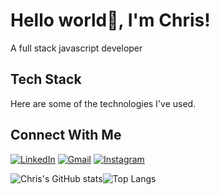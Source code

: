 ### <h1>Hello world👋, I'm Chris!</h1>
A full stack javascript developer

## Tech Stack
Here are some of the technologies I've used.

## Connect With Me


[![LinkedIn](https://img.shields.io/badge/linkedin-%230077B5.svg?style=for-the-badge&logo=linkedin&logoColor=white)](https://www.linkedin.com/in/chris-roughley-b6176020a/?target=_blank)
[![Gmail](https://img.shields.io/badge/Email-D14836?style=for-the-badge&logo=gmail&logoColor=white)](mailto:chris.roughley@ntlworld.com?subject=%20Github)
[![Instagram](https://img.shields.io/badge/roughersCLR-%23E4405F.svg?style=for-the-badge&logo=Instagram&logoColor=white)](https://www.instagram.com/roughersclr/?hl=en)



![Chris's GitHub stats](https://github-readme-stats.vercel.app/api?username=chrisroughley&theme=github_dark&show_icons=true&count_private=true&hide_border=true)![Top Langs](https://github-readme-stats.vercel.app/api/top-langs/?username=chrisroughley&layout=compact&theme=github_dark&hide_border=true&card_height=300)



<!--
**chrisroughley/chrisroughley** is a ✨ _special_ ✨ repository because its `README.md` (this file) appears on your GitHub profile.

Here are some ideas to get you started:

- 🔭 I’m currently working on ...
- 🌱 I’m currently learning ...
- 👯 I’m looking to collaborate on ...
- 🤔 I’m looking for help with ...
- 💬 Ask me about ...
- 📫 How to reach me: ...
- 😄 Pronouns: ...
- ⚡ Fun fact: ...
-->
